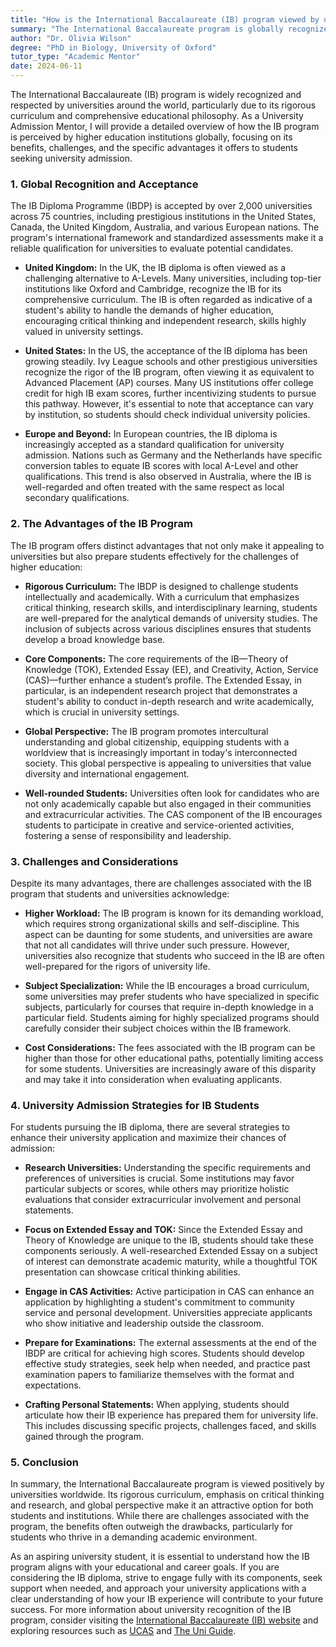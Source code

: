 ```yaml
---
title: "How is the International Baccalaureate (IB) program viewed by universities around the world?"
summary: "The International Baccalaureate program is globally recognized by over 2,000 universities for its rigorous curriculum and educational philosophy."
author: "Dr. Olivia Wilson"
degree: "PhD in Biology, University of Oxford"
tutor_type: "Academic Mentor"
date: 2024-06-11
---
```


The International Baccalaureate (IB) program is widely recognized and respected by universities around the world, particularly due to its rigorous curriculum and comprehensive educational philosophy. As a University Admission Mentor, I will provide a detailed overview of how the IB program is perceived by higher education institutions globally, focusing on its benefits, challenges, and the specific advantages it offers to students seeking university admission.

### 1. Global Recognition and Acceptance

The IB Diploma Programme (IBDP) is accepted by over 2,000 universities across 75 countries, including prestigious institutions in the United States, Canada, the United Kingdom, Australia, and various European nations. The program's international framework and standardized assessments make it a reliable qualification for universities to evaluate potential candidates.

- **United Kingdom:** In the UK, the IB diploma is often viewed as a challenging alternative to A-Levels. Many universities, including top-tier institutions like Oxford and Cambridge, recognize the IB for its comprehensive curriculum. The IB is often regarded as indicative of a student's ability to handle the demands of higher education, encouraging critical thinking and independent research, skills highly valued in university settings.

- **United States:** In the US, the acceptance of the IB diploma has been growing steadily. Ivy League schools and other prestigious universities recognize the rigor of the IB program, often viewing it as equivalent to Advanced Placement (AP) courses. Many US institutions offer college credit for high IB exam scores, further incentivizing students to pursue this pathway. However, it's essential to note that acceptance can vary by institution, so students should check individual university policies.

- **Europe and Beyond:** In European countries, the IB diploma is increasingly accepted as a standard qualification for university admission. Nations such as Germany and the Netherlands have specific conversion tables to equate IB scores with local A-Level and other qualifications. This trend is also observed in Australia, where the IB is well-regarded and often treated with the same respect as local secondary qualifications.

### 2. The Advantages of the IB Program

The IB program offers distinct advantages that not only make it appealing to universities but also prepare students effectively for the challenges of higher education:

- **Rigorous Curriculum:** The IBDP is designed to challenge students intellectually and academically. With a curriculum that emphasizes critical thinking, research skills, and interdisciplinary learning, students are well-prepared for the analytical demands of university studies. The inclusion of subjects across various disciplines ensures that students develop a broad knowledge base.

- **Core Components:** The core requirements of the IB—Theory of Knowledge (TOK), Extended Essay (EE), and Creativity, Action, Service (CAS)—further enhance a student’s profile. The Extended Essay, in particular, is an independent research project that demonstrates a student's ability to conduct in-depth research and write academically, which is crucial in university settings.

- **Global Perspective:** The IB program promotes intercultural understanding and global citizenship, equipping students with a worldview that is increasingly important in today's interconnected society. This global perspective is appealing to universities that value diversity and international engagement.

- **Well-rounded Students:** Universities often look for candidates who are not only academically capable but also engaged in their communities and extracurricular activities. The CAS component of the IB encourages students to participate in creative and service-oriented activities, fostering a sense of responsibility and leadership.

### 3. Challenges and Considerations

Despite its many advantages, there are challenges associated with the IB program that students and universities acknowledge:

- **Higher Workload:** The IB program is known for its demanding workload, which requires strong organizational skills and self-discipline. This aspect can be daunting for some students, and universities are aware that not all candidates will thrive under such pressure. However, universities also recognize that students who succeed in the IB are often well-prepared for the rigors of university life.

- **Subject Specialization:** While the IB encourages a broad curriculum, some universities may prefer students who have specialized in specific subjects, particularly for courses that require in-depth knowledge in a particular field. Students aiming for highly specialized programs should carefully consider their subject choices within the IB framework.

- **Cost Considerations:** The fees associated with the IB program can be higher than those for other educational paths, potentially limiting access for some students. Universities are increasingly aware of this disparity and may take it into consideration when evaluating applicants.

### 4. University Admission Strategies for IB Students

For students pursuing the IB diploma, there are several strategies to enhance their university application and maximize their chances of admission:

- **Research Universities:** Understanding the specific requirements and preferences of universities is crucial. Some institutions may favor particular subjects or scores, while others may prioritize holistic evaluations that consider extracurricular involvement and personal statements.

- **Focus on Extended Essay and TOK:** Since the Extended Essay and Theory of Knowledge are unique to the IB, students should take these components seriously. A well-researched Extended Essay on a subject of interest can demonstrate academic maturity, while a thoughtful TOK presentation can showcase critical thinking abilities.

- **Engage in CAS Activities:** Active participation in CAS can enhance an application by highlighting a student's commitment to community service and personal development. Universities appreciate applicants who show initiative and leadership outside the classroom.

- **Prepare for Examinations:** The external assessments at the end of the IBDP are critical for achieving high scores. Students should develop effective study strategies, seek help when needed, and practice past examination papers to familiarize themselves with the format and expectations.

- **Crafting Personal Statements:** When applying, students should articulate how their IB experience has prepared them for university life. This includes discussing specific projects, challenges faced, and skills gained through the program.

### 5. Conclusion

In summary, the International Baccalaureate program is viewed positively by universities worldwide. Its rigorous curriculum, emphasis on critical thinking and research, and global perspective make it an attractive option for both students and institutions. While there are challenges associated with the program, the benefits often outweigh the drawbacks, particularly for students who thrive in a demanding academic environment.

As an aspiring university student, it is essential to understand how the IB program aligns with your educational and career goals. If you are considering the IB diploma, strive to engage fully with its components, seek support when needed, and approach your university applications with a clear understanding of how your IB experience will contribute to your future success. For more information about university recognition of the IB program, consider visiting the [International Baccalaureate (IB) website](https://www.ibo.org/) and exploring resources such as [UCAS](https://www.ucas.com/further-education/post-16-qualifications/qualifications-you-can-take/international-baccalaureate-ib) and [The Uni Guide](https://www.theuniguide.co.uk/advice/ucas-application/international-baccalaureate-ib-students-top-tips-for-applying-to-university).
    
